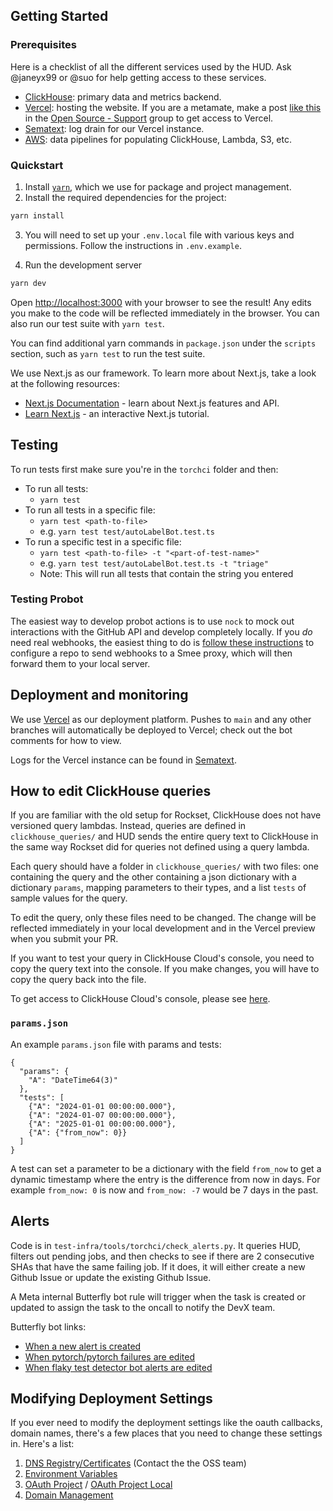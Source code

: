 ## Getting Started

### Prerequisites

Here is a checklist of all the different services used by the HUD. Ask
@janeyx99 or @suo for help getting access to these services.

- [ClickHouse](https://console.clickhouse.cloud/): primary data and metrics backend.
- [Vercel](https://vercel.com/): hosting the website. If you are a metamate,
  make a post [like
  this](https://fb.workplace.com/groups/osssupport/posts/27574509675504286) in the
  [Open Source - Support](https://fb.workplace.com/groups/773769332671684) group
  to get access to Vercel.
- [Sematext](https://sematext.com/): log drain for our Vercel instance.
- [AWS](http://aws.com/): data pipelines for populating ClickHouse, Lambda, S3, etc.

### Quickstart

1. Install [`yarn`](https://yarnpkg.com/getting-started/install), which we
   use for package and project management.
2. Install the required dependencies for the project:

```bash
yarn install
```

3. You will need to set up your `.env.local` file with various keys and
   permissions. Follow the instructions in `.env.example`.

4. Run the development server

```bash
yarn dev
```

Open [http://localhost:3000](http://localhost:3000) with your browser to see the
result! Any edits you make to the code will be reflected immediately in the
browser. You can also run our test suite with `yarn test`.

You can find additional yarn commands in `package.json` under the `scripts`
section, such as `yarn test` to run the test suite.

We use Next.js as our framework. To learn more about Next.js, take a look at the
following resources:

- [Next.js Documentation](https://nextjs.org/docs) - learn about Next.js features and API.
- [Learn Next.js](https://nextjs.org/learn) - an interactive Next.js tutorial.

## Testing

To run tests first make sure you're in the `torchci` folder and then:

- To run all tests:
  - `yarn test`
- To run all tests in a specific file:
  - `yarn test <path-to-file>`
  - e.g. `yarn test test/autoLabelBot.test.ts`
- To run a specific test in a specific file:
  - `yarn test <path-to-file> -t "<part-of-test-name>"`
  - e.g. `yarn test test/autoLabelBot.test.ts -t "triage"`
  - Note: This will run all tests that contain the string you entered

### Testing Probot

The easiest way to develop probot actions is to use `nock` to mock out
interactions with the GitHub API and develop completely locally. If you _do_
need real webhooks, the easiest thing to do is [follow these
instructions](https://github.com/pytorch/test-infra/wiki/Testing-Probot-Locally)
to configure a repo to send webhooks to a Smee proxy, which will then forward
them to your local server.

## Deployment and monitoring

We use [Vercel](https://vercel.com/torchci) as our deployment platform. Pushes
to `main` and any other branches will automatically be deployed to Vercel; check out
the bot comments for how to view.

Logs for the Vercel instance can be found in [Sematext](https://sematext.com/).

## How to edit ClickHouse queries

If you are familiar with the old setup for Rockset, ClickHouse does not have
versioned query lambdas. Instead, queries are defined in `clickhouse_queries/`
and HUD sends the entire query text to ClickHouse in the same way Rockset did
for queries not defined using a query lambda.

Each query should have a folder in `clickhouse_queries/` with two files: one
containing the query and the other containing a json dictionary with a
dictionary `params`, mapping parameters to their types, and a list `tests` of
sample values for the query.

To edit the query, only these files need to be changed. The change will be
reflected immediately in your local development and in the Vercel preview when
you submit your PR.

If you want to test your query in ClickHouse Cloud's console, you need to copy
the query text into the console. If you make changes, you will have to copy the
query back into the file.

To get access to ClickHouse Cloud's console, please see
[here](https://github.com/pytorch/test-infra/wiki/Querying-ClickHouse-database-for-fun-and-profit#prerequisites).

### `params.json`

An example `params.json` file with params and tests:

```
{
  "params": {
    "A": "DateTime64(3)"
  },
  "tests": [
    {"A": "2024-01-01 00:00:00.000"},
    {"A": "2024-01-07 00:00:00.000"},
    {"A": "2025-01-01 00:00:00.000"},
    {"A": {"from_now": 0}}
  ]
}
```

A test can set a parameter to be a dictionary with the field `from_now` to get a
dynamic timestamp where the entry is the difference from now in days. For
example `from_now: 0` is now and `from_now: -7` would be 7 days in the past.

## Alerts

Code is in `test-infra/tools/torchci/check_alerts.py`. It queries HUD, filters out pending jobs, and then checks to see if there are 2 consecutive
SHAs that have the same failing job. If it does, it will either create a new Github Issue or update the existing
Github Issue.

A Meta internal Butterfly bot rule will trigger when the task is created or updated to assign the task to the oncall to notify the DevX team.

Butterfly bot links:

- [When a new alert is created](https://www.internalfb.com/butterfly/rule/5455687371213466)
- [When pytorch/pytorch failures are edited](https://www.internalfb.com/butterfly/rule/2024866984357962)
- [When flaky test detector bot alerts are edited](https://www.internalfb.com/butterfly/rule/741489054164977)

## Modifying Deployment Settings

If you ever need to modify the deployment settings like the oauth callbacks, domain names, there's a few places that you need to change these settings in. Here's a list:

1. [DNS Registry/Certificates](https://fb.workplace.com/groups/osssupport) (Contact the the OSS team)
2. [Environment Variables](https://vercel.com/fbopensource/torchci/settings/environment-variables)
3. [OAuth Project](https://github.com/settings/applications/1973779) / [OAuth Project Local](https://github.com/settings/applications/1976306)
4. [Domain Management](https://vercel.com/fbopensource/torchci/settings/domains)
